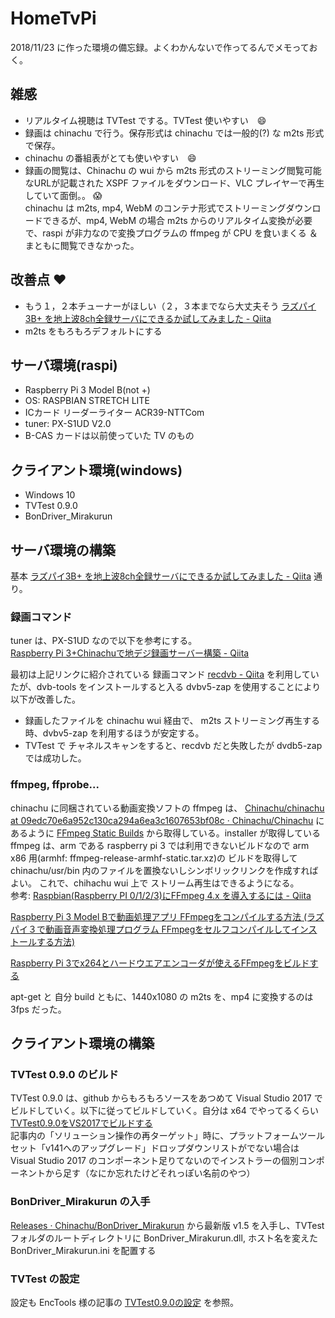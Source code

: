# HomeTvPi

2018/11/23 に作った環境の備忘録。よくわかんないで作ってるんでメモっておく。

## 雑感
- リアルタイム視聴は TVTest でする。TVTest 使いやすい　:smile:
- 録画は chinachu で行う。保存形式は chinachu では一般的(?) な m2ts 形式で保存。
- chinachu の番組表がとても使いやすい　:smile:
- 録画の閲覧は、Chinachu の wui から m2ts 形式のストリーミング閲覧可能なURLが記載された XSPF ファイルをダウンロード、VLC プレイヤーで再生していて面倒。。 :scream:  
chinachu は m2ts, mp4, WebM のコンテナ形式でストリーミングダウンロードできるが、mp4, WebM の場合 m2ts からのリアルタイム変換が必要で、raspi が非力なので変換プログラムの ffmpeg が CPU を食いまくる ＆ まともに閲覧できなかった。

## 改善点 :heart:
- もう１，２本チューナーがほしい（２，３本までなら大丈夫そう [ラズパイ3B\+ を地上波8ch全録サーバにできるか試してみました \- Qiita](https://qiita.com/Daigorian/items/165dd3d46663d5ddf6e0)
- m2ts をもろもろデフォルトにする

## サーバ環境(raspi)
- Raspberry Pi 3 Model B(not +)  
- OS: RASPBIAN STRETCH LITE
- ICカード リーダーライター ACR39-NTTCom
- tuner: PX-S1UD V2.0
- B-CAS カードは以前使っていた TV のもの

## クライアント環境(windows)
- Windows 10
- TVTest 0.9.0
- BonDriver_Mirakurun

## サーバ環境の構築
基本 [ラズパイ3B\+ を地上波8ch全録サーバにできるか試してみました \- Qiita](https://qiita.com/Daigorian/items/165dd3d46663d5ddf6e0) 通り。

### 録画コマンド
tuner は、PX-S1UD なので以下を参考にする。  
[Raspberry Pi 3\+Chinachuで地デジ録画サーバー構築 \- Qiita](https://qiita.com/shotasano/items/3809b8f3e0b62d51d3c3#%E3%83%81%E3%83%A5%E3%83%BC%E3%83%8A%E3%83%BC%E3%81%AE%E6%BA%96%E5%82%99)

最初は上記リンクに紹介されている 録画コマンド 
[recdvb \- Qiita](https://qiita.com/shotasano/items/3809b8f3e0b62d51d3c3#%E9%8C%B2%E7%94%BB%E7%94%A8%E3%82%B3%E3%83%9E%E3%83%B3%E3%83%89%E3%81%AE%E3%82%A4%E3%83%B3%E3%82%B9%E3%83%88%E3%83%BC%E3%83%AB) を利用していたが、dvb-tools をインストールすると入る dvbv5-zap を使用することにより以下が改善した。  
- 録画したファイルを chinachu wui 経由で、 m2ts ストリーミング再生する時、dvbv5-zap を利用するほうが安定する。
- TVTest で チャネルスキャンをすると、recdvb だと失敗したが dvdb5-zap では成功した。

### ffmpeg, ffprobe...
chinachu に同梱されている動画変換ソフトの ffmpeg は、
[Chinachu/chinachu at 09edc70e6a952c130ca294a6ea3c1607653bf08c · Chinachu/Chinachu](https://github.com/Chinachu/Chinachu/blob/09edc70e6a952c130ca294a6ea3c1607653bf08c/chinachu#L178) にあるように
[FFmpeg Static Builds](https://www.johnvansickle.com/ffmpeg/) から取得している。installer が取得している ffmpeg は、arm である raspberry pi 3 では利用できないビルドなので arm x86 用(armhf: ffmpeg-release-armhf-static.tar.xz)の ビルドを取得して chinachu/usr/bin 内のファイルを置換ないしシンボリックリンクを作成すればよい。 これで、chihachu wui 上で ストリーム再生はできるようになる。    
参考: [Raspbian\(Raspberry PI 0/1/2/3\)にFFmpeg 4\.x を導入するには \- Qiita](https://qiita.com/hirohiro77/items/14ca3ad0c593fc4990af)

[Raspberry Pi 3 Model Bで動画処理アプリ FFmpegをコンパイルする方法 \(ラズパイ３で動画音声変換処理プログラム FFmpegをセルフコンパイルしてインストールする方法\)](http://www.neko.ne.jp/~freewing/raspberry_pi/raspberry_pi_3_compile_ffmpeg/)

[Raspberry Pi 3でx264とハードウエアエンコーダが使えるFFmpegをビルドする](https://signal-flag-z.blogspot.com/2017/05/raspberry-pix264ffmpeg.html)

apt-get と 自分 build ともに、1440x1080 の m2ts を、mp4 に変換するのは 3fps だった。

## クライアント環境の構築
### TVTest 0.9.0 のビルド
TVTest 0.9.0 は、github からもろもろソースをあつめて Visual Studio 2017 でビルドしていく。以下に従ってビルドしていく。自分は x64 でやってるくらい  
[TVTest0\.9\.0をVS2017でビルドする](https://enctools.com/tvtest-vs2017-build/)  
記事内の「ソリューション操作の再ターゲット」時に、プラットフォームツールセット「v141へのアップグレード」ドロップダウンリストがでない場合は Visual Studio 2017 のコンポーネント足りてないのでインストラーの個別コンポーネントから足す（なにか忘れたけどそれっぽい名前のやつ）

### BonDriver_Mirakurun の入手
[Releases · Chinachu/BonDriver\_Mirakurun](https://github.com/Chinachu/BonDriver_Mirakurun/releases) から最新版 v1.5 を入手し、TVTest フォルダのルートディレクトリに BonDriver_Mirakurun.dll, ホスト名を変えた BonDriver_Mirakurun.ini を配置する

### TVTest の設定
設定も EncTools 様の記事の [TVTest0\.9\.0の設定](https://enctools.com/tvtest-settings/) を参照。









